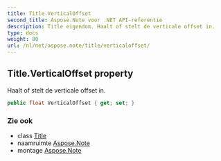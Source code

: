 ```yaml
---
title: Title.VerticalOffset
second_title: Aspose.Note voor .NET API-referentie
description: Title eigendom. Haalt of stelt de verticale offset in.
type: docs
weight: 80
url: /nl/net/aspose.note/title/verticaloffset/
---
```

## Title.VerticalOffset property

Haalt of stelt de verticale offset in.

```csharp
public float VerticalOffset { get; set; }
```

### Zie ook

* class [Title](../)
* naamruimte [Aspose.Note](../../title/)
* montage [Aspose.Note](../../../)


